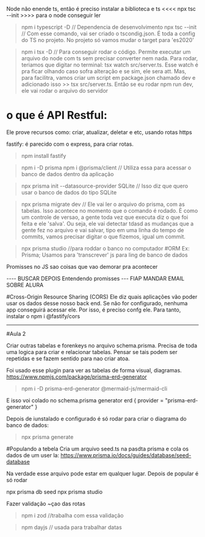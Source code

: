 Node não enende ts, então é preciso instalar a biblioteca e ts <<<< npx tsc --init >>>> para o node conseguir ler

> npm i typescript -D // Dependencia de desenvolvimento 
> npx tsc --init // Com esse comando, vai ser criado o tscondig.json. É toda a config do TS no projeto. No projeto só vamos mudar o target para 'es2020'

> npm i tsx -D // Para conseguir rodar o código. Permite executar um arquivo do node com ts sem precisar converter nem nada. Para rodar, teriamos que digitar no terminal: tsx watch src/server.ts. Esse watch é pra ficar olhando caso sofra alteração e se sim, ele sera att.
Mas, para facilitra, vamos criar um script em package.json chamado dev e adicionado isso >> tsx src/server.ts. Então se eu rodar npm run dev, ele vai rodar o arquivo do servidor 


# o que é API Restful:
Ele prove recursos como: criar, atualizar, deletar e etc, usando rotas https


fastify: é parecido com o express, para criar rotas. 
> npm install fastify

> npm i -D prisma 
> npm i @prisma/client // Utiliza essa para acessar o banco de dados dentro da aplicação 


> npx prisma init --datasource-provider SQLite // Isso diz que quero usar o banco de dados do tipo SQLite

> npx prisma migrate dev // Ele vai ler o arquivo do prisma, com as tabelas. Isso acontece no momento que o comando é rodado. È como um controle de versao, a gente toda vez que executa diz o que foi feita e ele 'salva'. Ou seja, ele vai detectar tdasd as mudanças que a gente fez no arquivo e vai salvar, tipo em uma linha do tempo de commits, vamos precisar digitar o que fizemos, igual um commit. 

>npx prisma studio //para roddar o banco no computador
#ORM
Ex: Prisma;
Usamos para 'transcrever' js para ling de banco de dados 


Promisses no JS sao coisas que vao demorar pra acontecer

---- BUSCAR DEPOIS
Entendendo promisses
--- FIAP MANDAR EMAIL SOBRE ALURA


#Cross-Origin Resource Sharing (CORS) 
Ele diz quais aplicações vão poder usar os dados desse nosso back end. Se não for configurado, nenhuma app  conseguirá acessar ele. Por isso, é preciso confg ele. Para tanto, instalar o npm i @fastify/cors


-------------------------

#Aula 2


Criar outras tabelas e forenkeys no arquivo schema.prisma. Precisa de toda uma logica para criar e relacionar tabelas. Pensar se tais podem ser repetidas e se fazem sentido para nao criar atoa. 


Foi usado esse plugin para ver as tabelas de forma visual, diagramas. 
https://www.npmjs.com/package/prisma-erd-generator


> npm i -D prisma-erd-generator @mermaid-js/mermaid-cli

E isso voi colado no schema.prisma 
generator erd {
  provider = "prisma-erd-generator"
}

Depois de iunstalado e configurado é só rodar para criar o diagrama do banco de dados: 
> npx prisma generate 


#Populando a tebela
Cria um arquivo seed.ts na pasdta prisma e cola os dados de um user la: https://www.prisma.io/docs/guides/database/seed-database

Na verdade esse arquivo pode estar em qualquer lugar. Depois de popular é só rodar

npx prisma db seed
npx prisma studio




Fazer validação ~çao das rotas

> npm i zod //trabalha com essa validação 

> npm dayjs // usada para trabalhar datas